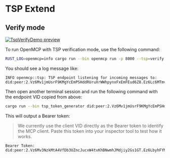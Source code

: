 # TSP Extend

## Verify mode

[![TspVerifyDemo preview](TspVerifyDemo.gif)](TspVerifyDemo.mov)

To run OpenMCP with TSP verification mode, use the following command:

```bash
RUST_LOG=openmcp=info cargo run --bin openmcp run -p 8000 --tsp=verify npx -y @modelcontextprotocol/server-everything
```

You should see a log message like:

```log
INFO openmcp::tsp: TSP endpoint listening for incoming messages to: did:peer:2.Vz6Mv1jmUsrF9KMgYcEmPSHddRUruXrWWhpynxFxEmFEud6Z8.Ez6Lc6MTmvySELeduDHdX4qb95KSHAPGV2duC8zksqUcBnhQn.SeyJzIjp7InVyaSI6InRjcDovLzEyNy4wLjAuMToxMzM3In0sInQiOiJ0c3AifQ
```

Then open another terminal session and run the following command with the endpoint VID copied from above:

```bash
cargo run --bin tsp_token_generator did:peer:2.Vz6Mv1jmUsrF9KMgYcEmPSHddRUruXrWWhpynxFxEmFEud6Z8.Ez6Lc6MTmvySELeduDHdX4qb95KSHAPGV2duC8zksqUcBnhQn.SeyJzIjp7InVyaSI6InRjcDovLzEyNy4wLjAuMToxMzM3In0sInQiOiJ0c3AifQ
```

This will output a Bearer token:
> We currently use the client VID directly as the Bearer token to identify the MCP client. Paste this token into your inspector tool to test how it works.

```log
Bearer Token: did:peer:2.Vz6Mv3NzkMtA4VfDb3UZncJucxW4tvKhBNwmhJMdjiy2Gs1GT.Ez6LbyhFYMNHac2SnaiVKFSKryiPi63dXParfVHpwGgdhFCV7.SeyJzIjp7InVyaSI6InRjcDovLzEyNy4wLjAuMToxMzM4In0sInQiOiJ0c3AifQ
```
